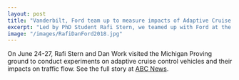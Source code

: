 ```yaml
---
layout: post
title: "Vanderbilt, Ford team up to measure impacts of Adaptive Cruise Control on traffic"
excerpt: "Led by PhD Student Rafi Stern, we teamed up with Ford at the Michigan Proving Ground teo test 36 adaptive cruise control vehicles."
image: "/images/RafiDanFord2018.jpg"
---
```


On June 24-27, Rafi Stern and Dan Work visited the Michigan Proving ground to conduct experiments on adaptive cruise control vehicles and their impacts on traffic flow. See the full story at [ABC News](https://abcnews.go.com/US/ford-tech-prevent-phantom-traffic-jams/story?id=56189372).
